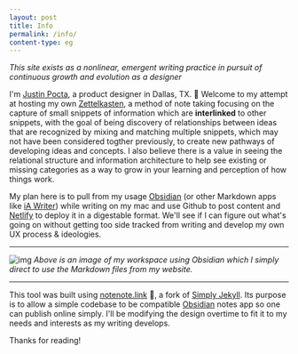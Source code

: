 ```yaml
---
layout: post
title: Info
permalink: /info/
content-type: eg
---
```


*This site exists as a nonlinear, emergent writing practice in pursuit of continuous growth and evolution as a designer*

I'm [Justin Pocta](http://justinpocta.com), a product designer in Dallas, TX. 🌵 Welcome to my attempt at hosting my own [Zettelkasten](https://en.wikipedia.org/wiki/Zettelkasten), a method of note taking focusing on the capture of small snippets of information which are **interlinked** to other snippets, with the goal of being discovery of relationships between ideas that are recognized by mixing and matching multiple snippets, which may not have been considered togther previously, to create new pathways of developing ideas and concepts. I also believe there is a value in seeing the relational structure and information architecture to help see existing or missing categories as a way to grow in your learning and perception of how things work.

My plan here is to pull from my usage [Obsidian](http://obsidian.md) (or other Markdown apps like [iA Writer](http://ia.net)) while writing on my mac and use Github to post content and [Netlify](http://netlify.com) to deploy it in a digestable format. We'll see if I can figure out what's going on without getting too side tracked from writing and develop my own UX process & ideologies.

---

![img](../assets/img/obsidian.png)
*Above is an image of my workspace using Obsidian which I simply direct to use the Markdown files from my website.*

---

This tool was built using [notenote.link](https://notenote.link) 🤘, a fork of [Simply Jekyll](https://github.com/raghuveerdotnet/simply-jekyll). Its purpose is to allow a simple codebase to be compatible [Obsidian](http://obsidian.md) notes app so one can publish online simply. I'll be modifying the design overtime to fit it to my needs and interests as my writing develops.

Thanks for reading!
